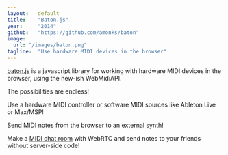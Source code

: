 ```yaml
---
layout:   default
title:    "Baton.js"
year:     "2014"
github:   "https://github.com/amonks/baton"
image:
  url: "/images/baton.png"
tagline:  "Use hardware MIDI devices in the browser"
---
```

[baton.js](https://github.com/amonks/baton) is a javascript library for working with hardware MIDI devices in the browser, using the new-ish WebMidiAPI.

The possibilities are endless!

Use a hardware MIDI controller or software MIDI sources like Ableton Live or Max/MSP!

Send MIDI notes from the browser to an external synth!

Make a [MIDI chat room](http://baton.monks.co/examples/rtc.html) with WebRTC and send notes to your friends without server-side code!
